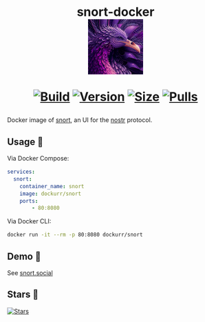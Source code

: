 <h1 align="center">snort-docker<br />
<div align="center">
<a href="https://github.com/dockur/snort"><img src="https://raw.githubusercontent.com/dockur/snort/master/.github/logo.png" title="Logo" style="max-width:100%;" width="128" heigth="128"/></a>
</div>
<div align="center">
  
[![Build]][build_url]
[![Version]][tag_url]
[![Size]][tag_url]
[![Pulls]][hub_url]

</div></h1>

Docker image of [snort](https://github.com/v0l/snort), an UI for the [nostr](https://github.com/nostr-protocol/nostr) protocol.

## Usage  🐳

Via Docker Compose:

```yaml
services:
  snort:
    container_name: snort
    image: dockurr/snort
    ports:
        - 80:8080
```

Via Docker CLI:

```bash
docker run -it --rm -p 80:8080 dockurr/snort
```

## Demo 👀

  See [snort.social](https://snort.social)

## Stars 🌟
[![Stars](https://starchart.cc/dockur/snort.svg?variant=adaptive)](https://starchart.cc/dockur/snort)

[build_url]: https://github.com/dockur/snort/
[hub_url]: https://hub.docker.com/r/dockurr/snort/
[tag_url]: https://hub.docker.com/r/dockurr/snort/tags

[Build]: https://github.com/dockur/snort/actions/workflows/build.yml/badge.svg
[Size]: https://img.shields.io/docker/image-size/dockurr/snort/latest?color=066da5&label=size
[Pulls]: https://img.shields.io/docker/pulls/dockurr/snort.svg?style=flat&label=pulls&logo=docker
[Version]: https://img.shields.io/docker/v/dockurr/snort/latest?arch=amd64&sort=semver&color=066da5
